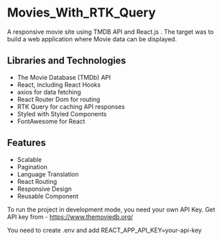 # Movies_With_RTK_Query

A responsive movie site using TMDB API and React.js . The target was to build
a web application where Movie data can be displayed.

## Libraries and Technologies

- The Movie Database (TMDb) API
- React, including React Hooks
- axios for data fetching
- React Router Dom for routing
- RTK Query for caching API responses
- Styled with Styled Components
- FontAwesome for React

## Features

- Scalable
- Pagination
- Language Translation
- React Routing
- Responsive Design
- Reusable Component

To run the project in development mode, you need your own API Key.
Get API key from - <https://www.themoviedb.org/>

You need to create .env and add REACT_APP_API_KEY=your-api-key
